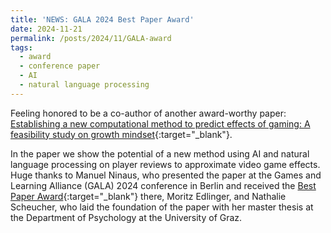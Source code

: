 ```yaml
---
title: 'NEWS: GALA 2024 Best Paper Award'
date: 2024-11-21
permalink: /posts/2024/11/GALA-award
tags:
  - award
  - conference paper
  - AI
  - natural language processing
---
```


Feeling honored to be a co-author of another award-worthy paper: [Establishing a new computational method to predict effects of gaming: A feasibility study on growth mindset](https://link.springer.com/chapter/10.1007/978-3-031-78269-5_8){:target="_blank"}.

In the paper we show the potential of a new method using AI and natural language processing on player reviews to approximate video game effects. Huge thanks to Manuel Ninaus, who presented the paper at the Games and Learning Alliance (GALA) 2024 conference in Berlin and received the [Best Paper Award](https://conf.seriousgamessociety.org/gala-2024-awards/){:target="_blank"} there, Moritz Edlinger, and Nathalie Scheucher, who laid the foundation of the paper with her master thesis at the Department of Psychology at the University of Graz.
